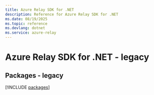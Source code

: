 ```yaml
---
title: Azure Relay SDK for .NET
description: Reference for Azure Relay SDK for .NET
ms.date: 08/19/2025
ms.topic: reference
ms.devlang: dotnet
ms.service: azure-relay
---
```

# Azure Relay SDK for .NET - legacy
## Packages - legacy
[!INCLUDE [packages](relay-index.md)]